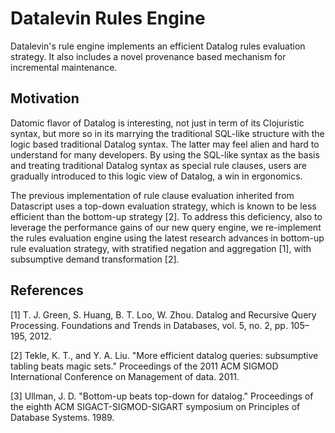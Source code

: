 # Datalevin Rules Engine

Datalevin's rule engine implements an efficient Datalog rules evaluation
strategy. It also includes a novel provenance based mechanism for incremental
maintenance.

## Motivation

Datomic flavor of Datalog is interesting, not just in term of its Clojuristic
syntax, but more so in its marrying the traditional SQL-like structure with the
logic based traditional Datalog syntax. The latter may feel alien and hard to
understand for many developers. By using the SQL-like syntax as the basis and
treating traditional Datalog syntax as special rule clauses, users are
gradually introduced to this logic view of Datalog, a win in ergonomics.

The previous implementation of rule clause evaluation inherited from Datascript
uses a top-down evaluation strategy, which is known to be less efficient than
the bottom-up strategy [2]. To address this deficiency, also to leverage the
performance gains of our new query engine, we re-implement the rules evaluation
engine using the latest research advances in bottom-up rule evaluation strategy,
with stratified negation and aggregation [1], with subsumptive demand
transformation [2].



## References

[1] T. J. Green, S. Huang, B. T. Loo, W. Zhou. Datalog and Recursive Query
Processing. Foundations and Trends in Databases, vol. 5, no. 2, pp. 105–195, 2012.

[2] Tekle, K. T., and Y. A. Liu. "More efficient datalog queries: subsumptive tabling beats magic sets." Proceedings of the 2011 ACM SIGMOD International Conference on Management of data. 2011.

[3] Ullman, J. D. "Bottom-up beats top-down for datalog." Proceedings of the eighth ACM SIGACT-SIGMOD-SIGART symposium on Principles of Database Systems. 1989.

